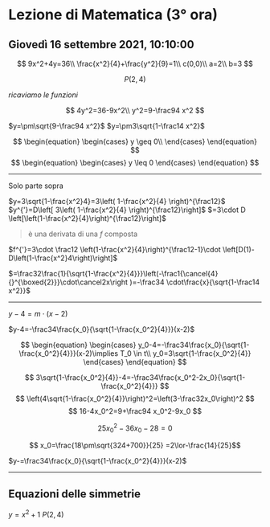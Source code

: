 # Lezione di Matematica (3° ora) 
## Giovedì 16 settembre 2021, 10:10:00

$$
9x^2+4y=36\\
\frac{x^2}{4}+\frac{y^2}{9}=1\\
c(0,0)\\
a=2\\
b=3
$$

$$
P(2,4)
$$

$ricaviamo$ $le$ $funzioni$

$$
4y^2=36-9x^2\\
y^2=9-\frac94 x^2 
$$


$y=\pm\sqrt{9-\frac94 x^2}$
$y=\pm3\sqrt{1-\frac14 x^2}$

$$
\begin{equation} \begin{cases} 
y \geq 0\\
 \end{cases} \end{equation}
$$
$$
\begin{equation} \begin{cases} 
y \leq 0
\end{cases} \end{equation}
$$

---


Solo parte sopra


$y=3\sqrt{1-\frac{x^2}4}=3\left( 1-\frac{x^2}{4} \right)^{\frac12}$
$y^{'}=D\left[ 3\left( 1-\frac{x^2}{4} \right)^{\frac12}\right]$ 
$=3\cdot D \left[\left(1-\frac{x^2}{4}\right)^{\frac12}\right]$
> è una derivata di una $f$ composta

$f^{'}=3\cdot \frac12 \left(1-\frac{x^2}{4}\right)^{\frac12-1}\cdot \left[D(1)-D\left(1-\frac{x^2}4\right)\right]$

$=\frac32\frac{1}{\sqrt{1-\frac{x^2}{4}}}\left(-\frac1{\cancel{4} {}^{\boxed{2}}}\cdot\cancel2x\right )=-\frac34 \cdot\frac{x}{\sqrt{1-\frac14 x^2}}$


---

$y-4=m\cdot(x-2)$



$y-4=-\frac34\frac{x_0}{\sqrt{1-\frac{x_0^2}{4}}}(x-2)$


$$
\begin{equation} \begin{cases} 
y_0-4=-\frac34\frac{x_0}{\sqrt{1-\frac{x_0^2}{4}}}(x-2)\implies T_0 \in t\\
y_0=3\sqrt{1-\frac{x_0^2}{4}}
 \end{cases} \end{equation}
$$


$$
3\sqrt{1-\frac{x_0^2}{4}}-4=-\frac34\frac{x_0^2-2x_0}{\sqrt{1-\frac{x_0^2}{4}}}
$$
$$
\left(4\sqrt{1-\frac{x_0^2}{4}}\right)^2=\left(3-\frac32x_0\right)^2
$$
$$
16-4x_0^2=9+\frac94 x_0^2-9x_0
$$

$$
25x_0^2-36x_0-28=0
$$


$$
x_0=\frac{18\pm\sqrt{324+700}}{25}
=2\lor-\frac{14}{25}$$


$y-=\frac34\frac{x_0}{\sqrt{1-\frac{x_0^2}{4}}}(x-2)$

---

## Equazioni delle simmetrie


$y=x^2+1$
$P(2,4)$


<!--stackedit_data:
eyJoaXN0b3J5IjpbLTE5MDIxNDExMTUsLTE1ODQxMTE2NDQsMT
k2MjU0NTIxOCwtMjI1Mzg0MjAyLC05NTE0MjE0MTNdfQ==
-->